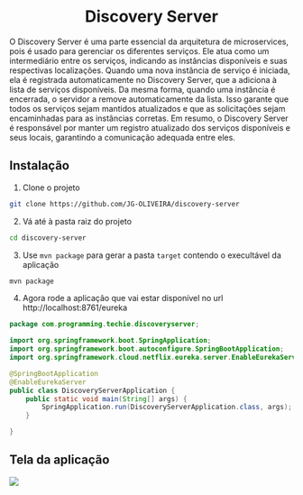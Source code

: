 <h1 align="center">Discovery Server</h1>

<p>O Discovery Server é uma parte essencial da arquitetura de microservices, pois é usado para gerenciar os diferentes serviços. Ele atua como um intermediário entre os serviços, indicando as instâncias disponíveis e suas respectivas localizações. Quando uma nova instância de serviço é iniciada, ela é registrada automaticamente no Discovery Server, que a adiciona à lista de serviços disponíveis. Da mesma forma, quando uma instância é encerrada, o servidor a remove automaticamente da lista. Isso garante que todos os serviços sejam mantidos atualizados e que as solicitações sejam encaminhadas para as instâncias corretas. Em resumo, o Discovery Server é responsável por manter um registro atualizado dos serviços disponíveis e seus locais, garantindo a comunicação adequada entre eles.<p>

## Instalação

1. Clone o projeto
```bash
git clone https://github.com/JG-OLIVEIRA/discovery-server
```
2. Vá até à pasta raiz do projeto
```bash
cd discovery-server
```
3. Use `mvn package` para gerar a pasta `target` contendo o execultável da aplicação
```bash
mvn package
```
4. Agora rode a aplicação que vai estar disponível no url http://localhost:8761/eureka

```java
package com.programming.techie.discoveryserver;

import org.springframework.boot.SpringApplication;
import org.springframework.boot.autoconfigure.SpringBootApplication;
import org.springframework.cloud.netflix.eureka.server.EnableEurekaServer;

@SpringBootApplication
@EnableEurekaServer
public class DiscoveryServerApplication {
    public static void main(String[] args) {
        SpringApplication.run(DiscoveryServerApplication.class, args);
    }

}
```
## Tela da aplicação

<img src="https://live.staticflickr.com/65535/52751204101_7e1f12e2eb_b.jpg">
